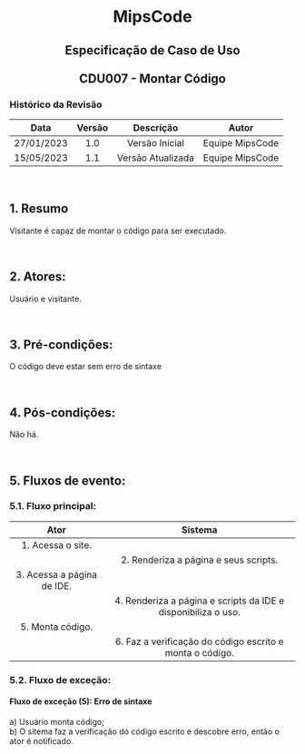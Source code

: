 # <p align="center"> MipsCode </p>


## <p align="center"> Especificação de Caso de Uso <br><br> CDU007 - Montar Código </p> 

### Histórico da Revisão 

| Data | Versão | Descrição | Autor |
| :-----: | :-----: | :-----: | :-----: |
| 27/01/2023 | 1.0 | Versão Inicial | Equipe MipsCode |
| 15/05/2023 | 1.1 | Versão Atualizada | Equipe MipsCode |

<br>

## 1. Resumo
Visitante é capaz de montar o código para ser executado.

<br>

## 2. Atores: 
Usuário e visitante.

<br>

## 3. Pré-condições:
O código deve estar sem erro de sintaxe

<br>

## 4. Pós-condições: 
Não há.

<br>

## 5. Fluxos de evento:
### 5.1. Fluxo principal:

| Ator | Sistema |
| :-----------------: | :-----------------: | 
| 1. Acessa o site. | |  
|  | 2. Renderiza a página e seus scripts. |
| 3. Acessa a página de IDE. | | 
|  | 4. Renderiza a página e scripts da IDE e disponibiliza o uso. |
| 5. Monta código. | | 
|  | 6. Faz a verificação do código escrito e monta o código. |

### 5.2. Fluxo de exceção:
#### Fluxo de exceção (5): Erro de sintaxe
a) Usuário monta código; <br>
b) O sitema faz a verificação dó código escrito e descobre erro, então o ator é notificado. <br>

